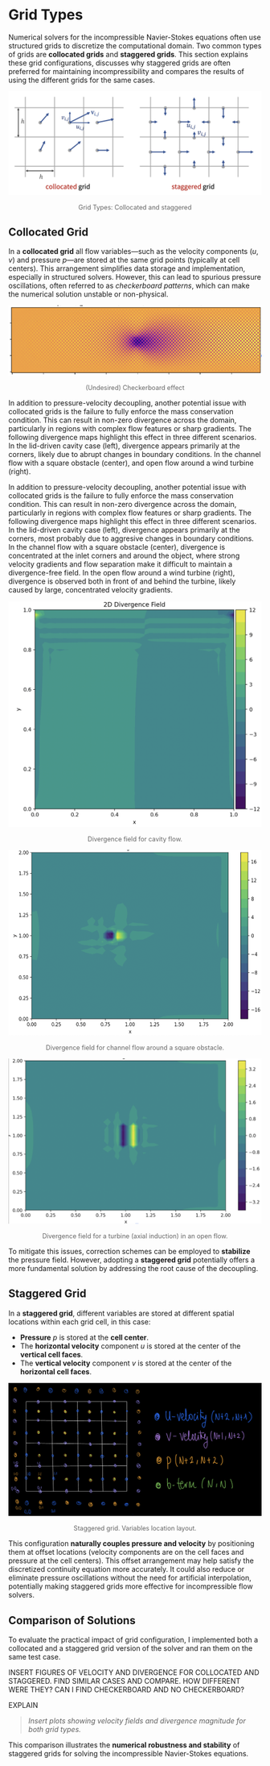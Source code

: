 # Grid Types 
Numerical solvers for the incompressible Navier-Stokes equations often use structured grids to discretize the computational domain. Two common types of grids are **collocated grids** and **staggered grids**. This section explains these grid configurations, discusses why staggered grids are often preferred for maintaining incompressibility and compares the results of using the different grids for the same cases. 

![Grid Types](../images/GridTypes.png)
<p style="text-align: center; font-size: 0.9em; color: #666;">
Grid Types: Collocated and staggered
</p>

## Collocated Grid

In a **collocated grid** all flow variables—such as the velocity components $(u, v)$ and pressure $p$—are stored at the same grid points (typically at cell centers). This arrangement simplifies data storage and implementation, especially in structured solvers. However, this can lead to spurious pressure oscillations, often referred to as *checkerboard patterns*, which can make the numerical solution unstable or non-physical.


![Checkerboard](../images/Checkerboard.png)
<p style="text-align: center; font-size: 0.9em; color: #666;">
(Undesired) Checkerboard effect 
</p>

In addition to pressure-velocity decoupling, another potential issue with collocated grids is the failure to fully enforce the mass conservation condition. This can result in non-zero divergence across the domain, particularly in regions with complex flow features or sharp gradients. The following divergence maps highlight this effect in three different scenarios. In the lid-driven cavity case (left), divergence appears primarily at the corners, likely due to abrupt changes in boundary conditions. In the channel flow with a square obstacle (center), and open flow around a wind turbine (right).</em>

In addition to pressure-velocity decoupling, another potential issue with collocated grids is the failure to fully enforce the mass conservation condition. This can result in non-zero divergence across the domain, particularly in regions with complex flow features or sharp gradients. The following divergence maps highlight this effect in three different scenarios. In the lid-driven cavity case (left), divergence appears primarily at the corners, most probably due to aggresive changes in boundary conditions. In the channel flow with a square obstacle (center), divergence is concentrated at the inlet corners and around the object, where strong velocity gradients and flow separation make it difficult to maintain a divergence-free field. In the open flow around a wind turbine (right), divergence is observed both in front of and behind the turbine, likely caused by large, concentrated velocity gradients. 


![Divergence_CavityFlow](../images/Divergence_CavityFlow.png)
<p style="text-align: center; font-size: 0.9em; color: #666;">
Divergence field for cavity flow.
</p>

![Divergence_CFSquare](../images/Divergence_CFSquare.png)
<p style="text-align: center; font-size: 0.9em; color: #666;">
Divergence field for channel flow around a square obstacle.
</p>

![Divergence_Turbine](../images/Divergence_Turbine.png)
<p style="text-align: center; font-size: 0.9em; color: #666;">
Divergence field for a turbine (axial induction) in an open flow. 
</p>


To mitigate this issues, correction schemes can be employed to **stabilize** the pressure field. However, adopting a **staggered grid** potentially offers a more fundamental solution by addressing the root cause of the decoupling.

## Staggered Grid

In a **staggered grid**, different variables are stored at different spatial locations within each grid cell, in this case:

- **Pressure** $p$ is stored at the **cell center**.
- The **horizontal velocity** component $u$ is stored at the center of the **vertical cell faces**.
- The **vertical velocity** component $v$ is stored at the center of the **horizontal cell faces**.

![Staggered grid variables](../images/Staggered.png)
<p style="text-align: center; font-size: 0.9em; color: #666;">
Staggered grid. Variables location layout.
</p>

This configuration **naturally couples pressure and velocity** by positioning them at offset locations (velocity components are on the cell faces and pressure at the cell centers). This offset arrangement may help satisfy the discretized continuity equation more accurately. It could also reduce or eliminate pressure oscillations without the need for artificial interpolation, potentially making staggered grids more effective for incompressible flow solvers.

## Comparison of Solutions

To evaluate the practical impact of grid configuration, I implemented both a collocated and a staggered grid version of the solver and ran them on the same test case.

INSERT FIGURES OF VELOCITY AND DIVERGENCE FOR COLLOCATED AND STAGGERED. 
FIND SIMILAR CASES AND COMPARE. HOW DIFFERENT WERE THEY? CAN I FIND CHECKERBOARD AND NO CHECKERBOARD? 


EXPLAIN

> *Insert plots showing velocity fields and divergence magnitude for both grid types.*

This comparison illustrates the **numerical robustness and stability** of staggered grids for solving the incompressible Navier-Stokes equations.


